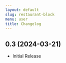 ```yaml
---
layout: default
slug: restaurant-block
menu: user
title: Changelog
---
```


## 0.3 (2024-03-21)
* Initial Release